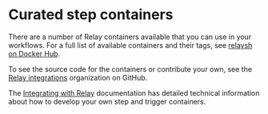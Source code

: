 # Curated step containers

There are a number of Relay containers available that you can use in your workflows. For a full list of available containers and their tags, see [relaysh on Docker Hub](https://hub.docker.com/u/relaysh).

To see the source code for the containers or contribute your own, see the [Relay integrations](https://github.com/relay-integrations) organization on GitHub. 

The [Integrating with Relay](/docs/integrating-with-relay.md) documentation has detailed technical information about how to develop your own step and trigger containers.